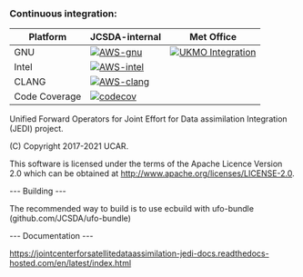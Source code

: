 ### Continuous integration:
| Platform      |  JCSDA-internal |  Met Office  |
| ------------- | --------------  |  ----------  |
| GNU           | [![AWS-gnu](https://codebuild.us-east-1.amazonaws.com/badges?uuid=eyJlbmNyeXB0ZWREYXRhIjoiVngyM2gvQ3d4dzRMb1c0ZmJKa2xnWmtTTHFhVEFoWFZNTHFBNWZTQ3ZrUlhVeldqNHFRQlVxbHJrRUs5MDlPRkhvZkt6K1kyaUs1UkJzaEpSSkZaRllNPSIsIml2UGFyYW1ldGVyU3BlYyI6IjJtd3F5dlk0WDhuUGRrWGkiLCJtYXRlcmlhbFNldFNlcmlhbCI6MX0%3D&branch=develop)](https://console.aws.amazon.com/codesuite/codebuild/469205354006/projects/ufo-internal-gnu/history) | [![UKMO Integration](https://github.com/JCSDA-internal/ufo/actions/workflows/ci.yml/badge.svg)](https://github.com/JCSDA-internal/ufo/actions/workflows/ci.yml) |
| Intel         | [![AWS-intel](https://codebuild.us-east-1.amazonaws.com/badges?uuid=eyJlbmNyeXB0ZWREYXRhIjoiSnVxeG5qNndXd3JyZk1MaHJKODRCVlJXRTNnV2NnSGNzUGMxcFNaY3NnK3oyS0hHaklCdG8vK0VDeFZlSVFRLzhDZVBOMExPM29ncVQ2Z255KzVXWmg4PSIsIml2UGFyYW1ldGVyU3BlYyI6ImRtQ09kb0RjVG5ObWI2Vm8iLCJtYXRlcmlhbFNldFNlcmlhbCI6MX0%3D&branch=develop)](https://console.aws.amazon.com/codesuite/codebuild/469205354006/projects/ufo-internal-intel/history) | |
| CLANG         | [![AWS-clang](https://codebuild.us-east-1.amazonaws.com/badges?uuid=eyJlbmNyeXB0ZWREYXRhIjoiWEI0Z2xCa0NpdlpNVTdLNEJGRWR5aEJ5NkpKdjNTT2ZQMURJWG5GNFZQUjV4Mkc4R1I2M3NGbEtUYzM2MCthdzZDeDVjS0NVSjB1R3h1TUFCYkdNb0RrPSIsIml2UGFyYW1ldGVyU3BlYyI6ImdrWGZnaXhzSG9pcDBMa0IiLCJtYXRlcmlhbFNldFNlcmlhbCI6MX0%3D&branch=develop)](https://console.aws.amazon.com/codesuite/codebuild/469205354006/projects/ufo-internal-clang/history) | |
| Code Coverage | [![codecov](https://codecov.io/gh/JCSDA/ufo/branch/develop/graph/badge.svg?token=nxhUKP82Pd)](https://codecov.io/gh/JCSDA-internal/ufo) | |


Unified Forward Operators for Joint Effort for Data assimilation Integration (JEDI) project.

(C) Copyright 2017-2021 UCAR.

This software is licensed under the terms of the Apache Licence Version 2.0
which can be obtained at http://www.apache.org/licenses/LICENSE-2.0.

--- Building ---

The recommended way to build is to use ecbuild with ufo-bundle (github.com/JCSDA/ufo-bundle)

--- Documentation ---

https://jointcenterforsatellitedataassimilation-jedi-docs.readthedocs-hosted.com/en/latest/index.html
